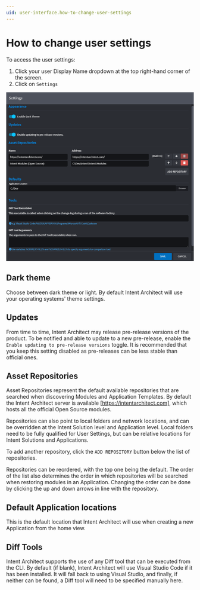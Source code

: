 ```yaml
---
uid: user-interface.how-to-change-user-settings
---
```

# How to change user settings

To access the user settings:

1. Click your user Display Name dropdown at the top right-hand corner of the screen.
2. Click on `Settings`

![User Settings](images/user-settings.png)

## Dark theme

Choose between dark theme or light. By default Intent Architect will use your operating systems' theme settings.

## Updates

From time to time, Intent Architect may release pre-release versions of the product. To be notified and able to update to a new pre-release, enable the `Enable updating to pre-release versions` toggle. It is recommended that you keep this setting disabled as pre-releases can be less stable than official ones.

## Asset Repositories

Asset Repositories represent the default available repositories that are searched when discovering Modules and Application Templates. By default the Intent Architect server is available [https://intentarchitect.com], which hosts all the official Open Source modules.

Repositories can also point to local folders and network locations, and can be overridden at the Intent Solution level and Application level. Local folders need to be fully qualified for User Settings, but can be relative locations for Intent Solutions and Applications.

To add another repository, click the `ADD REPOSITORY` button below the list of repositories.

Repositories can be reordered, with the top one being the default. The order of the list also determines the order in which repositories will be searched when restoring modules in an Application. Changing the order can be done by clicking the up and down arrows in line with the repository.

## Default Application locations

This is the default location that Intent Architect will use when creating a new Application from the home view.

## Diff Tools

Intent Architect supports the use of any Diff tool that can be executed from the CLI. By default (if blank), Intent Architect will use Visual Studio Code if it has been installed. It will fall back to using Visual Studio, and finally, if neither can be found, a Diff tool will need to be specified manually here.

